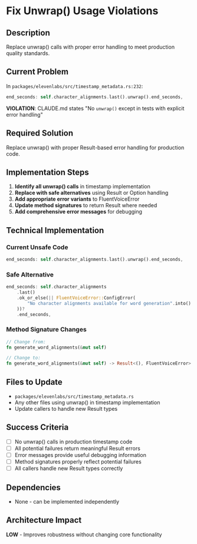 # Fix Unwrap() Usage Violations

## Description
Replace unwrap() calls with proper error handling to meet production quality standards.

## Current Problem
In `packages/elevenlabs/src/timestamp_metadata.rs:232`:

```rust
end_seconds: self.character_alignments.last().unwrap().end_seconds,
```

**VIOLATION**: CLAUDE.md states "No `unwrap()` except in tests with explicit error handling"

## Required Solution
Replace unwrap() with proper Result-based error handling for production code.

## Implementation Steps
1. **Identify all unwrap() calls** in timestamp implementation
2. **Replace with safe alternatives** using Result or Option handling
3. **Add appropriate error variants** to FluentVoiceError
4. **Update method signatures** to return Result where needed
5. **Add comprehensive error messages** for debugging

## Technical Implementation
### Current Unsafe Code
```rust
end_seconds: self.character_alignments.last().unwrap().end_seconds,
```

### Safe Alternative
```rust
end_seconds: self.character_alignments
    .last()
    .ok_or_else(|| FluentVoiceError::ConfigError(
        "No character alignments available for word generation".into()
    ))?
    .end_seconds,
```

### Method Signature Changes
```rust
// Change from:
fn generate_word_alignments(&mut self)

// Change to:
fn generate_word_alignments(&mut self) -> Result<(), FluentVoiceError>
```

## Files to Update
- `packages/elevenlabs/src/timestamp_metadata.rs`
- Any other files using unwrap() in timestamp implementation
- Update callers to handle new Result types

## Success Criteria
- [ ] No unwrap() calls in production timestamp code
- [ ] All potential failures return meaningful Result errors
- [ ] Error messages provide useful debugging information
- [ ] Method signatures properly reflect potential failures
- [ ] All callers handle new Result types correctly

## Dependencies
- None - can be implemented independently

## Architecture Impact
**LOW** - Improves robustness without changing core functionality